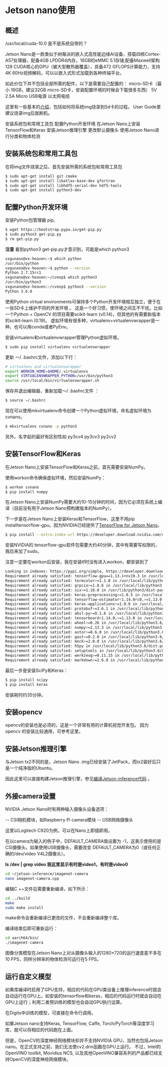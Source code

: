 # Jetson nano使用
## 概述

/usr/local/cuda-10.0 是不是系统自带的？

Jetson Nano是一款类似于树莓派的嵌入式高性能边缘AI设备，搭载四核Cortex-A57处理器，配备4GB LPDDR4内存，16GB的eMMC 5.1存储;配备Maxwell架构128 CUDA核心的GPU（被大型散热器覆盖），具备472 GFLOPS计算能力，支持4K 60Hz视频解码，可以以嵌入式形式加载到各种终端平台。

如此价位下并不包括全部所需的配件，以下是需要自己配置的：
micro-SD卡（最小 16GB，建议32GB micro-SD卡，安装配置环境的时候会下载很多东西）
5V 2.5A Micro USB电源
以太网电缆

这里有一些基本的[介绍](https://developer.nvidia.com/embedded/learn/get-started-jetson-nano-devkit)，包括如何将系统img烧录到Sd卡的过程。
User Guide里建议烧录img后就刷机。

安装系统包和常用工具包
配置Python开发环境
在Jetson Nano上安装TensorFlow和Keras
安装Jetson推理引擎
更改默认摄像头
使用Jetson Nano进行分类和物体检测

## 安装系统包和常用工具包

在将img文件烧录之后，首先安装所需的系统包和常用工具包
``` bash
$ sudo apt-get install git cmake
$ sudo apt-get install libatlas-base-dev gfortran
$ sudo apt-get install libhdf5-serial-dev hdf5-tools
$ sudo apt-get install python3-dev
``` 

## 配置Python开发环境

安装Python包管理器 pip,
``` bash
$ wget https://bootstrap.pypa.io/get-pip.py
$ sudo python3 get-pip.py
$ rm get-pip.py
``` 
**注意**
看到python3 get-pip.py才意识到，可能是which python3
``` bash
vxgunano@vx-heaven:~$ which python
/usr/bin/python
vxgunano@vx-heaven:~$ python --version
Python 2.7.15rc1
vxgunano@vx-heaven:~/cvexp$ which python3
/usr/bin/python3
vxgunano@vx-heaven:~/cvexp$ python3 --version
Python 3.6.8
```

使用Python virtual environments可保持多个Python开发环境相互独立，便于在一张SD卡上维护不同的开发环境 。
这是一个好习惯，使环境之间互不干扰。比如一个Python + OpenCV 的项目需要scikit-learn (v0.14)，但其他的有需要新版本的scikit-learn (0.19)。
虚拟环境有很多种，virtualenv+virtualenvwrapper是一种，也可以用conda或者PyEnv。

安装virtualenv和virtualenvwrapper管理Python虚拟环境，
``` bash
$ sudo pip install virtualenv virtualenvwrapper
``` 
更新 〜/ .bashrc文件，添加以下行：

``` bash
# virtualenv and virtualenvwrapper
export WORKON_HOME=$HOME/.virtualenvs
export VIRTUALENVWRAPPER_PYTHON=/usr/bin/python3
source /usr/local/bin/virtualenvwrapper.sh
```

保存并退出编辑器，重新加载〜/ .bashrc文件 ：
``` bash
$ source ~/.bashrc
``` 
现在可以使用mkvirtualenv命令创建一个Python虚拟环境，命名虚拟环境为cvnano。
``` bash
$ mkvirtualenv cvnano -p python3
``` 
另外，名字起的最好有区别性如
py3cv4
py3cv3
py2cv2

## 安装TensorFlow和Keras

在Jetson Nano上安装TensorFlow和Keras之前，首先需要安装NumPy。

使用workon命令确保虚拟环境，然后安装NumPy：
``` bash
$ workon cvnano
$ pip install numpy
``` 
在Jetson Nano上安装NumPy需要大约10-15分钟的时间，因为它必须在系统上编译（目前没有用于Jetson Nano预构建版本的NumPy）。

下一步是在Jetson Nano上安装Keras和TensorFlow，这里不用pip installtensorflow-gpu。因为NVIDIA已经提供了[TensorFlow for Jetson Nano](https://devtalk.nvidia.com/default/topic/1048776/official-tensorflow-for-jetson-nano-/  )。
``` bash
$ pip install --extra-index-url https://developer.download.nvidia.com/compute/redist/jp/v42 tensorflow-gpu==1.13.1+nv19.3
``` 
安装NVIDIA的 tensorflow-gpu软件包需要大约40分钟，其中有需要写权限的，我后来加了sudo。

注意一定要在workon后安装，我在安装tf时没有进入workon，都安装到了
``` bash
Looking in indexes: https://pypi.org/simple, https://developer.download.nvidia.com/compute/redist/jp/v42
Requirement already satisfied: tensorflow-gpu==1.13.1+nv19.3 in /usr/local/lib/python3.6/dist-packages (1.13.1+nv19.3)
Requirement already satisfied: termcolor>=1.1.0 in /usr/local/lib/python3.6/dist-packages (from tensorflow-gpu==1.13.1+nv19.3) (1.1.0)
Requirement already satisfied: grpcio>=1.8.6 in /usr/local/lib/python3.6/dist-packages (from tensorflow-gpu==1.13.1+nv19.3) (1.21.1)
Requirement already satisfied: six>=1.10.0 in /usr/lib/python3/dist-packages (from tensorflow-gpu==1.13.1+nv19.3) (1.11.0)
Requirement already satisfied: keras-preprocessing>=1.0.5 in /usr/local/lib/python3.6/dist-packages (from tensorflow-gpu==1.13.1+nv19.3) (1.1.0)
Requirement already satisfied: tensorflow-estimator<1.14.0rc0,>=1.13.0 in /usr/local/lib/python3.6/dist-packages (from tensorflow-gpu==1.13.1+nv19.3) (1.13.0)
Requirement already satisfied: keras-applications>=1.0.6 in /usr/local/lib/python3.6/dist-packages (from tensorflow-gpu==1.13.1+nv19.3) (1.0.8)
Requirement already satisfied: protobuf>=3.6.1 in /usr/local/lib/python3.6/dist-packages (from tensorflow-gpu==1.13.1+nv19.3) (3.8.0)
Requirement already satisfied: absl-py>=0.1.6 in /usr/local/lib/python3.6/dist-packages (from tensorflow-gpu==1.13.1+nv19.3) (0.7.1)
Requirement already satisfied: tensorboard<1.14.0,>=1.13.0 in /usr/local/lib/python3.6/dist-packages (from tensorflow-gpu==1.13.1+nv19.3) (1.13.1)
Requirement already satisfied: wheel>=0.26 in /usr/local/lib/python3.6/dist-packages (from tensorflow-gpu==1.13.1+nv19.3) (0.33.4)
Requirement already satisfied: numpy>=1.13.3 in /usr/local/lib/python3.6/dist-packages (from tensorflow-gpu==1.13.1+nv19.3) (1.16.4)
Requirement already satisfied: astor>=0.6.0 in /usr/local/lib/python3.6/dist-packages (from tensorflow-gpu==1.13.1+nv19.3) (0.8.0)
Requirement already satisfied: gast>=0.2.0 in /usr/local/lib/python3.6/dist-packages (from tensorflow-gpu==1.13.1+nv19.3) (0.2.2)
Requirement already satisfied: mock>=2.0.0 in /usr/local/lib/python3.6/dist-packages (from tensorflow-estimator<1.14.0rc0,>=1.13.0->tensorflow-gpu==1.13.1+nv19.3) (3.0.5)
Requirement already satisfied: h5py in /usr/local/lib/python3.6/dist-packages (from keras-applications>=1.0.6->tensorflow-gpu==1.13.1+nv19.3) (2.9.0)
Requirement already satisfied: setuptools in /usr/local/lib/python3.6/dist-packages (from protobuf>=3.6.1->tensorflow-gpu==1.13.1+nv19.3) (41.0.1)
Requirement already satisfied: werkzeug>=0.11.15 in /usr/local/lib/python3.6/dist-packages (from tensorboard<1.14.0,>=1.13.0->tensorflow-gpu==1.13.1+nv19.3) (0.15.4)
Requirement already satisfied: markdown>=2.6.8 in /usr/local/lib/python3.6/dist-packages (from tensorboard<1.14.0,>=1.13.0->tensorflow-gpu==1.13.1+nv19.3) (3.1.1)

``` 

最后一步是安装SciPy和Keras：

``` bash
$ pip install scipy
$ pip install keras
```

安装耗时约35分钟。

## 安装opencv
opencv的安装也是必须的，这是一个非常有用的计算机视觉开发包。
因为opencv 的安装比较通用，可参考这里。

## 安装Jetson推理引擎
与Jetson tx2不同的是，Jetson Nano .img已经安装了JetPack，而tx2装好后只是一个纯净版的Ubuntu。

因此这里可以直接构建Jetson推理引擎，参见[编译Jetson-inference代码](https://github.com/vxgu86/jetson-inference/blob/master/docs/%E7%BC%96%E8%AF%91Jetson-inference%E4%BB%A3%E7%A0%81.md) 。

## 外接camera设置

NVIDIA Jetson Nano时有两种输入摄像头设备选项：

-- CSI相机模块，如Raspberry Pi camera模块
-- USB网络摄像头

这里以Logitech C920为例，可以在Nano上即插即用。

在以camera为输入的例子中，DEFAULT_CAMERA值设置为 -1，这表示使用的是CSI摄像头。如果使用USB摄像头，需要改变 DEFAULT_CAMERA为0（或任何正确的/dev/video V4L2摄像头）。

**ls /dev | grep video 我这里显示有时是video1，有时是video0**

``` bash
cd ~/jetson-inference/imagenet-camera
nano imagenet-camera.cpp
```

编辑C ++文件后需要重新编译，如下所示：

``` bash
cd ../build
make
sudo make install
```

make命令会重新编译已更改的文件，不会重新编译整个库。

编译结束后即可重新运行：

``` bash
cd aarch64/bin/
./imagenet-camera
```

图像分类模型在Jetson Nano上对从摄像头输入的1280×720的运行速度差不多在10 FPS，同样分辨率的物体检测可运行在5 FPS。

## 运行自定义模型

如果库编译时启用了GPU支持，相应的代码在GPU类设备上推理inference时就会自动运行在GPU上。如安装的tensorflow和keras，相应的代码运行时就会自动在GPU上运行；利用二者预训练的模型也会自动GPU执行运算。

在Digits中训练的模型，可直接在命令行调用。

如果Jetson nano支持Keras, TensorFlow, Caffe, Torch/PyTorch等深度学习库，就可以将相应的代码跑在上面。

但是，OpenCV的深度神经网络模块却并不支持NVIDIA GPU，当然也包括Jetson nano。在正式支持之前，我们无法使cv2.dnn函数在GPU上运行。
不过，Intel的OpenVINO toolkit, Movidius NCS, 以及其他OpenVINO兼容系列的产品都已经支持OpenCV的深度神经网络模块。


